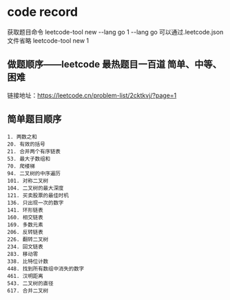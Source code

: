 # code record
获取题目命令 leetcode-tool new --lang go 1 
--lang go 可以通过.leetcode.json文件省略
leetcode-tool new  1




## 做题顺序——leetcode 最热题目一百道  简单、中等、困难
链接地址：https://leetcode.cn/problem-list/2cktkvj/?page=1
## 简单题目顺序
```shell
1. 两数之和
20. 有效的括号
21. 合并两个有序链表
53. 最大子数组和
70. 爬楼梯
94. 二叉树的中序遍历
101. 对称二叉树
104. 二叉树的最大深度
121. 买卖股票的最佳时机
136. 只出现一次的数字
141. 环形链表
160. 相交链表
169. 多数元素
206. 反转链表
226. 翻转二叉树
234. 回文链表
283. 移动零
338. 比特位计数
448. 找到所有数组中消失的数字
461. 汉明距离
543. 二叉树的直径
617. 合并二叉树
```
